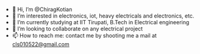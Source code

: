 - 👋 Hi, I’m @ChiragKotian
- 👀 I’m interested in electronics, iot, heavy electricals and electronics, etc. 
- 🌱 I’m currently studying at IIT Tirupati, B.Tech in Electrical engineering
- 💞️ I’m looking to collaborate on any electrical project
- 📫 How to reach me: contact me by shooting me a mail at cls010522@gmail.com

<!---
ChiragKotian/ChiragKotian is a ✨ special ✨ repository because its `README.md` (this file) appears on your GitHub profile.
You can click the Preview link to take a look at your changes.
--->
